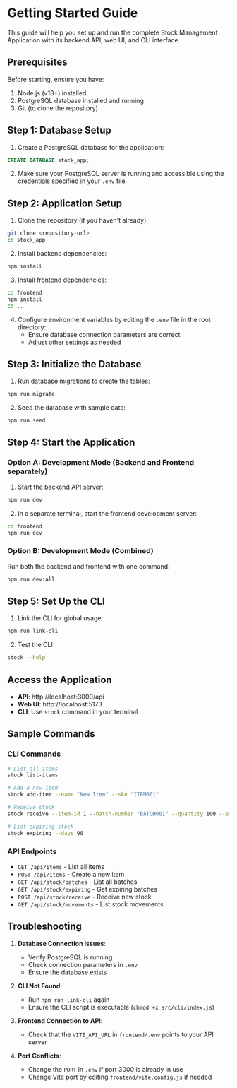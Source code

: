 # Getting Started Guide

This guide will help you set up and run the complete Stock Management Application with its backend API, web UI, and CLI interface.

## Prerequisites

Before starting, ensure you have:

1. Node.js (v18+) installed
2. PostgreSQL database installed and running
3. Git (to clone the repository)

## Step 1: Database Setup

1. Create a PostgreSQL database for the application:

```sql
CREATE DATABASE stock_app;
```

2. Make sure your PostgreSQL server is running and accessible using the credentials specified in your `.env` file.

## Step 2: Application Setup

1. Clone the repository (if you haven't already):

```bash
git clone <repository-url>
cd stock_app
```

2. Install backend dependencies:

```bash
npm install
```

3. Install frontend dependencies:

```bash
cd frontend
npm install
cd ..
```

4. Configure environment variables by editing the `.env` file in the root directory:
   - Ensure database connection parameters are correct
   - Adjust other settings as needed

## Step 3: Initialize the Database

1. Run database migrations to create the tables:

```bash
npm run migrate
```

2. Seed the database with sample data:

```bash
npm run seed
```

## Step 4: Start the Application

### Option A: Development Mode (Backend and Frontend separately)

1. Start the backend API server:

```bash
npm run dev
```

2. In a separate terminal, start the frontend development server:

```bash
cd frontend
npm run dev
```

### Option B: Development Mode (Combined)

Run both the backend and frontend with one command:

```bash
npm run dev:all
```

## Step 5: Set Up the CLI

1. Link the CLI for global usage:

```bash
npm run link-cli
```

2. Test the CLI:

```bash
stock --help
```

## Access the Application

- **API**: http://localhost:3000/api
- **Web UI**: http://localhost:5173
- **CLI**: Use `stock` command in your terminal

## Sample Commands

### CLI Commands

```bash
# List all items
stock list-items

# Add a new item
stock add-item --name "New Item" --sku "ITEM001"

# Receive stock
stock receive --item-id 1 --batch-number "BATCH001" --quantity 100 --expiry-date "2025-12-31"

# List expiring stock
stock expiring --days 90
```

### API Endpoints

- `GET /api/items` - List all items
- `POST /api/items` - Create a new item
- `GET /api/stock/batches` - List all batches
- `GET /api/stock/expiring` - Get expiring batches
- `POST /api/stock/receive` - Receive new stock
- `GET /api/stock/movements` - List stock movements

## Troubleshooting

1. **Database Connection Issues**:
   - Verify PostgreSQL is running
   - Check connection parameters in `.env`
   - Ensure the database exists

2. **CLI Not Found**:
   - Run `npm run link-cli` again
   - Ensure the CLI script is executable (`chmod +x src/cli/index.js`)

3. **Frontend Connection to API**:
   - Check that the `VITE_API_URL` in `frontend/.env` points to your API server

4. **Port Conflicts**:
   - Change the `PORT` in `.env` if port 3000 is already in use
   - Change Vite port by editing `frontend/vite.config.js` if needed